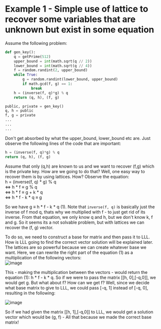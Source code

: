 # Example 1 - Simple use of lattice to recover some variables that are unknown but exist in some equation

Assume the following problem:
```py
def gen_key():
    q = getPrime(512)
    upper_bound = int(math.sqrt(q // 2))
    lower_bound = int(math.sqrt(q // 4))
    f = random.randint(2, upper_bound)
    while True:
        g = random.randint(lower_bound, upper_bound)
        if math.gcd(f, g) == 1:
            break
    h = (inverse(f, q)*g) % q
    return (q, h), (f, g)

public, private = gen_key()
q, h = public
f, g = private
...
...
...
```

Don't get absorbed by what the upper_bound, lower_bound etc are. Just observe the following lines of the code that are important:
```py
h = (inverse(f, q)*g) % q
return (q, h), (f, g)
```

Assume that only (q,h) are known to us and we want to recover (f,g) which is the private key. How are we going to do that?
Well, one easy way to recover them is by using lattices. How?
Observe the equation:  
h = (inverse(f, q) * g) % q  
$\Leftrightarrow$ h * f $\equiv$ g % q  
$\Leftrightarrow$ h * f $\equiv$ g + k * q  
$\Leftrightarrow$ h * f - k * q $\equiv$ g   

So we have g $\equiv$ h * f - k * q  (1). Note that ```inverse(f, q)``` is basically just the inverse of f mod q, thats why we multiplied with f - to just get rid of its inverse.
From that equation, we only know q and h, but we don't know k, f and g. So it seems its a not solvable problem, but with lattices we can recover the (f, g) vector.

To do so, we need to construct a base for matrix and then pass it to LLL. How is LLL going to find the correct vector solution will be explained later.
The lattices are so powerful because we can create whatever base we want. Here, we can rewrite the right part of the equation (1) as a multiplication of the following vectors:  
![image](https://github.com/connar/Lattices/assets/87579399/f3e95d98-cc01-4342-b6e5-a05b88ae08e2)


This - making the multiplication between the vectors - would return the equation (1): h * f - k * q. So if we were to pass the matrix [[h, 0],[-q,0]], we would get g. But what about f? How can we get f? Well, since we decide what base matrix to give to LLL, we could pass [-q, 1] instead of [-q, 0], resulting in the following:

![image](https://github.com/connar/Lattices/assets/87579399/85707428-e8f3-44de-a790-ce43f5ec64eb)

So if we had given the matrix [[h, 1],[-q,0]] to LLL, we would get a solution vector which would be (g, f) - All that because we made the correct base matrix!
